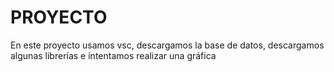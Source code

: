 # PROYECTO
En este proyecto usamos vsc, descargamos la base de datos, descargamos algunas librerías e intentamos realizar una gráfica
